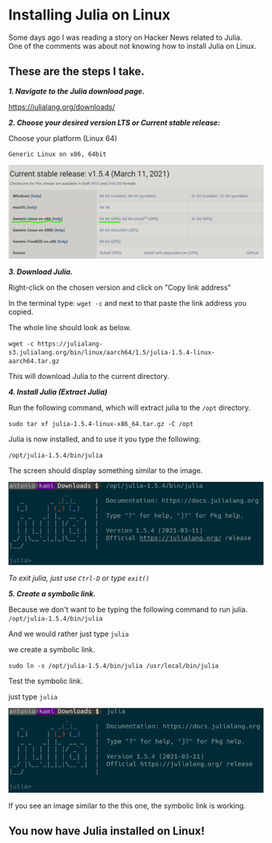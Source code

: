 # Installing Julia on Linux

Some days ago I was reading a story on Hacker News related to Julia.  
One of the comments was about not knowing how to install Julia on Linux.

## These are the steps I take.


***1.  Navigate to the Julia download page.***

https://julialang.org/downloads/

***2. Choose your desired version LTS or Current stable release:***

Choose your platform (Linux 64)

    Generic Linux on x86, 64bit

![Julia Platform and Version](./img/julia_version.png)

***3.  Download Julia.***

Right-click on the chosen version and click on "Copy link address"

In the terminal type: ```wget -c``` and next to that paste the link address you copied.

The whole line should look as below.

`wget -c https://julialang-s3.julialang.org/bin/linux/aarch64/1.5/julia-1.5.4-linux-aarch64.tar.gz`

This will download Julia to the current directory.

***4.  Install Julia (Extract Julia)***

Run the following command, which will extract julia to the ```/opt``` directory.

`sudo tar xf julia-1.5.4-linux-x86_64.tar.gz -C /opt`
    
Julia is now installed, and to use it you type the following:

`/opt/julia-1.5.4/bin/julia`
    
The screen should display something similar to the image.

![Julia](./img/julia.png)

*To exit julia, just use `Ctrl-D` or type `exit()`*

***5.  Create a symbolic link.***


Because we don't want to be typing the following command to run julia.  
`/opt/julia-1.5.4/bin/julia`

And we would rather just type ```julia```
        
we create a symbolic link.

`sudo ln -s /opt/julia-1.5.4/bin/julia /usr/local/bin/julia`

Test the symbolic link.

just type `julia`

![Julia Symbolic Link](./img/julia-lns.png)

If you see an image similar to the this one, the symbolic link is working.

## You now have Julia installed on Linux!
